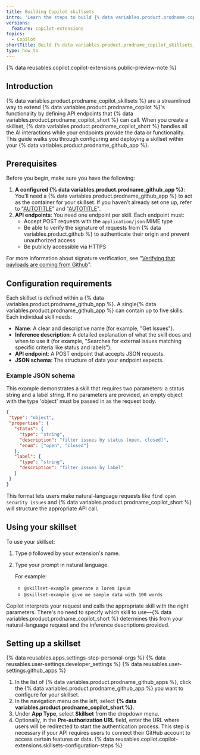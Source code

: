 ```yaml
---
title: Building Copilot skillsets
intro: 'Learn the steps to build {% data variables.product.prodname_copilot_skillsets %} and integrate custom tools and functions into your Copilot environment.'
versions:
  feature: copilot-extensions
topics:
  - Copilot
shortTitle: Build {% data variables.product.prodname_copilot_skillsets_short %} 
type: how_to
---
```


{% data reusables.copilot.copilot-extensions.public-preview-note %}

## Introduction

{% data variables.product.prodname_copilot_skillsets %} are a streamlined way to extend {% data variables.product.prodname_copilot %}'s functionality by defining API endpoints that {% data variables.product.prodname_copilot_short %} can call. When you create a skillset, {% data variables.product.prodname_copilot_short %} handles all the AI interactions while your endpoints provide the data or functionality. This guide walks you through configuring and deploying a skillset within your {% data variables.product.prodname_github_app %}.

## Prerequisites

Before you begin, make sure you have the following:

1. **A configured {% data variables.product.prodname_github_app %}**: You’ll need a {% data variables.product.prodname_github_app %} to act as the container for your skillset. If you haven’t already set one up, refer to "[AUTOTITLE](/copilot/building-copilot-extensions/creating-a-copilot-extension/creating-a-github-app-for-your-copilot-extension)" and "[AUTOTITLE](/copilot/building-copilot-extensions/creating-a-copilot-extension/configuring-your-github-app-for-your-copilot-extension)".
1. **API endpoints**: You need one endpoint per skill. Each endpoint must:
    * Accept POST requests with the `application/json` MIME type
    * Be able to verify the signature of requests from {% data variables.product.github %} to authenticate their origin and prevent unauthorized access
    * Be publicly accessible via HTTPS

For more information about signature verification, see "[Verifying that payloads are coming from Github](/copilot/building-copilot-extensions/building-a-copilot-agent-for-your-copilot-extension/configuring-your-copilot-agent-to-communicate-with-github#verifying-that-payloads-are-coming-from-github)".

## Configuration requirements

Each skillset is defined within a {% data variables.product.prodname_github_app %}. A single{% data variables.product.prodname_github_app %} can contain up to five skills. Each individual skill needs:
* **Name**: A clear and descriptive name (for example, "Get Issues").
* **Inference description**: A detailed explanation of what the skill does and when to use it (for example, "Searches for external issues matching specific criteria like status and labels").
* **API endpoint**: A POST endpoint that accepts JSON requests.
* **JSON schema**: The structure of data your endpoint expects.

### Example JSON schema

This example demonstrates a skill that requires two parameters: a status string and a label string. If no parameters are provided, an empty object with the type 'object' must be passed in as the request body.

```json
{
 "type": "object",
 "properties": {
   "status": {
     "type": "string",
     "description": "filter issues by status (open, closed)",
     "enum": ["open", "closed"]
   },
   "label": {
     "type": "string",
     "description": "filter issues by label"
   }
 }
}
```

This format lets users make natural-language requests like `find open security issues` and {% data variables.product.prodname_copilot_short %} will structure the appropriate API call.

## Using your skillset

To use your skillset:
1. Type `@` followed by your extension's name.
1. Type your prompt in natural language.

   For example:
   * `@skillset-example generate a lorem ipsum`
   * `@skillset-example give me sample data with 100 words`

Copilot interprets your request and calls the appropriate skill with the right parameters. There's no need to specify which skill to use—{% data variables.product.prodname_copilot_short %} determines this from your natural-language request and the inference descriptions provided.

## Setting up a skillset

{% data reusables.apps.settings-step-personal-orgs %}
{% data reusables.user-settings.developer_settings %}
{% data reusables.user-settings.github_apps %}
1. In the list of {% data variables.product.prodname_github_apps %}, click the {% data variables.product.prodname_github_app %} you want to configure for your skillset.
1. In the navigation menu on the left, select **{% data variables.product.prodname_copilot_short %}**.
1. Under **App Type**, select **Skillset** from the dropdown menu.
1. Optionally, in the **Pre-authorization URL** field, enter the URL where users will be redirected to start the authentication process. This step is necessary if your API requires users to connect their GitHub account to access certain features or data.
{% data reusables.copilot.copilot-extensions.skillsets-configuration-steps %}
